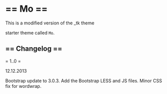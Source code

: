 == Mo ==
=========

This is a modified version of the _tk theme


starter theme called `Mo`. 

== Changelog ==
---------------

= 1..0 =

12.12.2013

Bootstrap update to 3.0.3.
Add the Bootstrap LESS and JS files.
Minor CSS fix for wordwrap.





